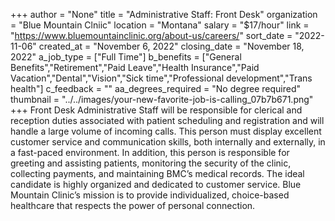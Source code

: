 +++
author = "None"
title = "Administrative Staff: Front Desk"
organization = "Blue Mountain Clniic"
location = "Montana"
salary = "$17/hour"
link = "https://www.bluemountainclinic.org/about-us/careers/"
sort_date = "2022-11-06"
created_at = "November 6, 2022"
closing_date = "November 18, 2022"
a_job_type = ["Full Time"]
b_benefits = ["General Benefits","Retirement","Paid Leave","Health Insurance","Paid Vacation","Dental","Vision","Sick time","Professional development","Trans health"]
c_feedback = ""
aa_degrees_required = "No degree required"
thumbnail = "../../images/your-new-favorite-job-is-calling_07b7b671.png"
+++
Front Desk Administrative Staff will be responsible for clerical and reception duties associated with patient scheduling and registration and will handle a large volume of incoming calls. This person must display excellent customer service and communication skills, both internally and externally, in a fast-paced environment. In addition, this person is responsible for greeting and assisting patients, monitoring the security of the clinic, collecting payments, and maintaining BMC’s medical records. The ideal candidate is highly organized and dedicated to customer service. Blue Mountain Clinic’s mission is to provide individualized, choice-based healthcare that respects the power of personal connection.